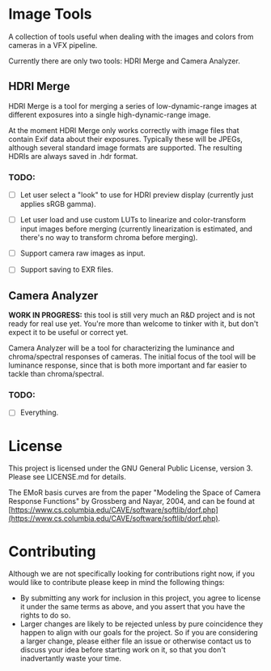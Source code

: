 # Image Tools

A collection of tools useful when dealing with the images and colors from cameras in a VFX pipeline.

Currently there are only two tools: HDRI Merge and Camera Analyzer.


## HDRI Merge

HDRI Merge is a tool for merging a series of low-dynamic-range images at different exposures into a single high-dynamic-range image.

At the moment HDRI Merge only works correctly with image files that contain Exif data about their exposures.  Typically these will be JPEGs, although several standard image formats are supported.  The resulting HDRIs are always saved in .hdr format.

### TODO:

- [ ] Let user select a "look" to use for HDRI preview display (currently just applies sRGB gamma).
- [ ] Let user load and use custom LUTs to linearize and color-transform input images before merging (currently linearization is estimated, and there's no way to transform chroma before merging).
- [ ] Support camera raw images as input.
- [ ] Support saving to EXR files.


## Camera Analyzer

**WORK IN PROGRESS:** this tool is still very much an R&D project and is not ready for real use yet.  You're more than welcome to tinker with it, but don't expect it to be useful or correct yet.

Camera Analyzer will be a tool for characterizing the luminance and chroma/spectral responses of cameras.  The initial focus of the tool will be luminance response, since that is both more important and far easier to tackle than chroma/spectral.

### TODO:

- [ ] Everything.


# License

This project is licensed under the GNU General Public License, version 3.  Please see LICENSE.md for details.

The EMoR basis curves are from the paper "Modeling the Space of Camera Response Functions" by Grossberg and Nayar, 2004, and can be found at [https://www.cs.columbia.edu/CAVE/software/softlib/dorf.php](https://www.cs.columbia.edu/CAVE/software/softlib/dorf.php).


# Contributing

Although we are not specifically looking for contributions right now, if you would like to contribute please keep in mind the following things:

- By submitting any work for inclusion in this project, you agree to license it under the same terms as above, and you assert that you have the rights to do so.
- Larger changes are likely to be rejected unless by pure coincidence they happen to align with our goals for the project.  So if you are considering a larger change, please either file an issue or otherwise contact us to discuss your idea before starting work on it, so that you don't inadvertantly waste your time.
